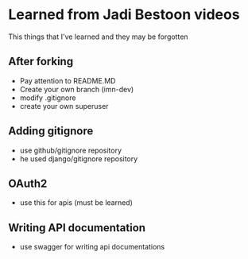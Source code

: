 # Learned from Jadi Bestoon videos
This things that I've learned and they may be forgotten

## After forking
- Pay attention to README.MD
- Create your own branch (imn-dev)
- modify .gitignore
- create your own superuser

## Adding gitignore
- use github/gitignore repository
- he used django/gitignore repository

## OAuth2
- use this for apis (must be learned)

## Writing API documentation
- use swagger for writing api documentations
